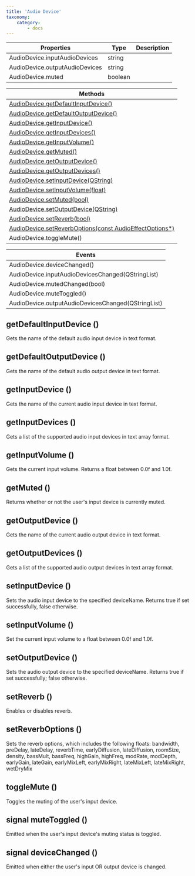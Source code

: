 ```yaml
---
title: 'Audio Device'
taxonomy:
    category:
        - docs
---
```



| Properties                     | Type    | Description |
| ------------------------------ | ------- | ----------- |
| AudioDevice.inputAudioDevices  | string  |             |
| AudioDevice.outputAudioDevices | string  |             |
| AudioDevice.muted              | boolean |             |

| Methods                                  |
| ---------------------------------------- |
| [AudioDevice.getDefaultInputDevice()](#method-1)      |
| [AudioDevice.getDefaultOutputDevice()](#method-2)     |
| [AudioDevice.getInputDevice()](#method-3)             |
| [AudioDevice.getInputDevices()](#method-4)            |
| [AudioDevice.getInputVolume()](#method-5)             |
| [AudioDevice.getMuted()](#method-6)                   |
| [AudioDevice.getOutputDevice()](#method-7)            |
| [AudioDevice.getOutputDevices()](#method-8)           |
| [AudioDevice.setInputDevice(QString)](#method-9)      |
| [AudioDevice.setInputVolume(float)](#method-10)        |
| [AudioDevice.setMuted(bool)](#method-11)               |
| [AudioDevice.setOutputDevice(QString)](#method-12)     |
| [AudioDevice.setReverb(bool)](#method-13)              |
| [AudioDevice.setReverbOptions(const AudioEffectOptions*)](#method-14)   |
| AudioDevice.toggleMute()               |


| Events                                   |
| ---------------------------------------- |
| AudioDevice.deviceChanged()              |
| AudioDevice.inputAudioDevicesChanged(QStringList) |
| AudioDevice.mutedChanged(bool)           |
| AudioDevice.muteToggled()                |
| AudioDevice.outputAudioDevicesChanged(QStringList) |


## getDefaultInputDevice () <a id="method-1"></a>

Gets the name of the default audio input device in text format.


## getDefaultOutputDevice () <a id="method-2"></a>

Gets the name of the default audio output device in text format.


## getInputDevice () <a id="method-3"></a>

Gets the name of the current audio input device in text format.


## getInputDevices () <a id="method-4"></a>

Gets a list of the supported audio input devices in text array format.


## getInputVolume () <a id="method-5"></a>

Gets the current input volume. Returns a float between 0.0f and 1.0f.


## getMuted () <a id="method-6"></a>

Returns whether or not the user's input device is currently muted.


## getOutputDevice () <a id="method-7"></a>
 
Gets the name of the current audio output device in text format.


## getOutputDevices () <a id="method-8"></a>

Gets a list of the supported audio output devices in text array format.


## setInputDevice () <a id="method-9"></a>

Sets the audio input device to the specified deviceName. Returns true if set successfully, false otherwise.


## setInputVolume () <a id="method-10"></a>

Set the current input volume to a float between 0.0f and 1.0f.


## setOutputDevice () <a id="method-11"></a>

Sets the audio output device to the specified deviceName. Returns true if set successfully; false otherwise.


## setReverb () <a id="method-12"></a>

Enables or disables reverb.


## setReverbOptions () <a id="method-13"></a>

Sets the reverb options, which includes the following floats: bandwidth, preDelay, lateDelay, reverbTime, earlyDiffusion, lateDiffusion, roomSize, density, bassMult, bassFreq, highGain, highFreq, modRate, modDepth, earlyGain, lateGain, earlyMixLeft, earlyMixRight, lateMixLeft, lateMixRight, wetDryMix


## toggleMute () <a id="method-14"></a>

Toggles the muting of the user's input device.


## signal muteToggled ()

Emitted when the user's input device's muting status is toggled.


## signal deviceChanged ()

Emitted when either the user's input OR output device is changed.